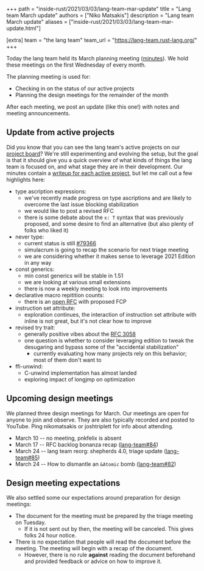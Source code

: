 +++
path = "inside-rust/2021/03/03/lang-team-mar-update"
title = "Lang team March update"
authors = ["Niko Matsakis"]
description = "Lang team March update"
aliases = ["inside-rust/2021/03/03/lang-team-mar-update.html"]

[extra]
team = "the lang team"
team_url = "https://lang-team.rust-lang.org/"
+++

Today the lang team held its March planning meeting ([minutes]). We hold these meetings on the first Wednesday of every month. 

The planning meeting is used for:

* Checking in on the status of our active projects
* Planning the design meetings for the remainder of the month

After each meeting, we post an update (like this one!) with notes and meeting announcements. 

[minutes]: https://github.com/rust-lang/lang-team/blob/master/design-meeting-minutes/2021-03-03-Planning-Meeting.md

## Update from active projects

Did you know that you can see the lang team's active projects on our [project board](https://github.com/rust-lang/lang-team/projects/2)? We're still experimenting and evolving the setup, but the goal is that it should give you a quick overview of what kinds of things the lang team is focused on, and what stage they are in their development. Our minutes contain a [writeup for each active project](https://github.com/rust-lang/lang-team/blob/master/design-meeting-minutes/2021-02-03-Planning-Meeting.md#project-updates-and-discussion), but let me call out a few highlights here:

* type ascription expressions:
    * we've recently made progress on type ascriptions and are likely to overcome the last issue blocking stabilization
    * we would like to post a revised RFC
    * there is some debate about the `x: T` syntax that was previously proposed, and some desire to find an alternative (but also plenty of folks who liked it)
* never type:
    * current status is still [#79366](https://github.com/rust-lang/rust/pull/79366)
    * simulacrum is going to recap the scenario for next triage meeting
    * we are considering whether it makes sense to leverage 2021 Edition in any way
* const generics:
    * min const generics will be stable in 1.51 
    * we are looking at various small extensions
    * there is now a weekly meeting to look into improvements
* declarative macro repitition counts:
    * there is an [open RFC](https://github.com/rust-lang/rfcs/pull/3086) with proposed FCP
* instruction set attribute:
    * exploration continues, the interaction of instruction set attribute with inline is not great, but it's not clear how to improve
* revised try trait:
    * generally positive vibes about the [RFC 3058](https://github.com/rust-lang/rfcs/pull/3058/)
    * one question is whether to consider leveraging edition to tweak the desugaring and bypass some of the "accidental stabilization"
        * currently evaluating how many projects rely on this behavior; most of them don't want to
* ffi-unwind:
    * C-unwind implementation has almost landed
    * exploring impact of longjmp on optimization

## Upcoming design meetings

We planned three design meetings for March. Our meetings are open for anyone to join and observe. They are also typically recorded and posted to YouTube. Ping nikomatsakis or joshtriplett for info about attending.

* March 10 -- no meeting, pnkfelix is absent
* March 17 -- RFC backlog bonanza recap ([lang-team#84](https://github.com/rust-lang/lang-team/issues/84))
* March 24 -- lang team reorg: shepherds 4.0, triage update ([lang-team#85](https://github.com/rust-lang/lang-team/issues/85))
* March 24 -- How to dismantle an `&Atomic` bomb ([lang-team#82](https://github.com/rust-lang/lang-team/issues/82))

## Design meeting expectations

We also settled some our expectations around preparation for design meetings:

* The document for the meeting must be prepared by the triage meeting on Tuesday.
    * If it is not sent out by then, the meeting will be canceled. This gives folks 24 hour notice.
* There is no expectation that people will read the document before the meeting. The meeting will begin with a recap of the document.
    * However, there is no rule **against** reading the document beforehand and provided feedback or advice on how to improve it.


